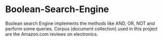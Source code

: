 # Boolean-Search-Engine
Boolean search Engine implements the methods like  AND, OR, NOT and perform some queries. Corpus (document collection)  used  in this project  are the Amazon.com reviews on electronics. 
